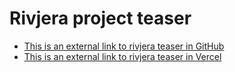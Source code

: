 # Rivjera project teaser

- [This is an external link to rivjera teaser in GitHub](https://niseme.github.io/rivjera/)
- [This is an external link to rivjera teaser in Vercel](https://rivjera.vercel.app)
 
